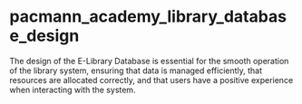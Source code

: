# pacmann_academy_library_database_design
The design of the E-Library Database is essential for the smooth operation of the library system, ensuring that data is managed efficiently, that resources are allocated correctly, and that users have a positive experience when interacting with the system. 
